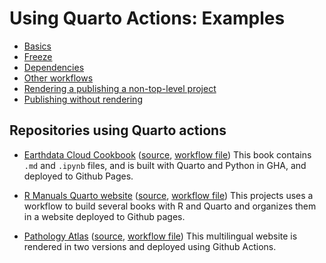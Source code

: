 # Using Quarto Actions: Examples

* [Basics](./example-01-basics.md)
* [Freeze](./example-02-freeze.md)
* [Dependencies](./example-03-dependencies.md)
* [Other workflows](./example-04-other-workflows.md)
* [Rendering a publishing a non-top-level project](./example-05-non-top-level.md)
* [Publishing without rendering](./example-06-no-render.md)

## Repositories using Quarto actions

- [Earthdata Cloud Cookbook](https://nasa-openscapes.github.io/earthdata-cloud-cookbook/) ([source](https://github.com/NASA-Openscapes/earthdata-cloud-cookbook), [workflow file](https://github.com/NASA-Openscapes/earthdata-cloud-cookbook/blob/main/.github/workflows/quarto-render.yml)) This book contains `.md` and `.ipynb` files, and is built with Quarto and Python in GHA, and deployed to Github Pages. 

- [R Manuals Quarto website](https://rstudio.github.io/r-manuals/) ([source](https://github.com/rstudio/r-manuals), [workflow file](https://github.com/rstudio/r-manuals/blob/main/.github/workflows/build-website.yaml)) This projects uses a workflow to build several books with R and Quarto and organizes them in a website deployed to Github pages.

- [Pathology Atlas](https://www.patolojiatlasi.com/EN) ([source](https://github.com/patolojiatlasi/patolojiatlasi.github.io), [workflow file](https://github.com/patolojiatlasi/patolojiatlasi.github.io/blob/main/.github/workflows/Quarto-Render-Bilingual-Book-Push-Tweet-Updates.yml)) This multilingual website is rendered in two versions and deployed using Github Actions. 
